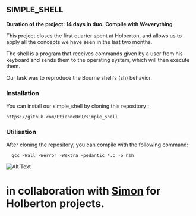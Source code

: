 ## SIMPLE_SHELL

**Duration of the project: 14 days in duo.**
**Compile with Weverything**

This project closes the first quarter spent at Holberton, and allows us to apply all the concepts we have seen in the last two months.

The shell is a program that receives commands given by a user from his keyboard and sends them to the operating system, which will then execute them.

Our task was to reproduce the Bourne shell's (sh) behavior.

### Installation

You can install our simple_shell by cloning this repository :

    https://github.com/EtienneBrJ/simple_shell

### Utilisation

After cloning the repository, you can compile with the following command:

      gcc -Wall -Werror -Wextra -pedantic *.c -o hsh

![Alt Text](https://media.giphy.com/media/NNvtDRZNqvPnBYtte1/giphy.gif)

# in collaboration with [Simon](https://github.com/SimonBr017 "GitHub") for Holberton projects.
